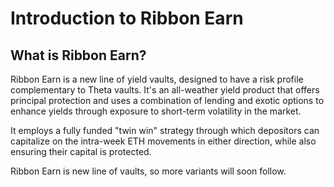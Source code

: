# Introduction to Ribbon Earn

## What is Ribbon Earn?

Ribbon Earn is a new line of yield vaults, designed to have a risk profile complementary to Theta vaults. It's an all-weather yield product that offers principal protection and uses a combination of lending and exotic options to enhance yields through exposure to short-term volatility in the market.

It employs a fully funded "twin win" strategy through which depositors can capitalize on the intra-week ETH movements in either direction, while also ensuring their capital is protected.&#x20;

Ribbon Earn is new line of vaults, so more variants will soon follow.
